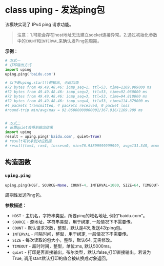 # class uping - 发送ping包

该模块实现了 IPv4 ping 请求功能。

> 注意：1.可能会存在host地址无法建立socket连接异常。2.通过初始化参数中的`COUNT`和`INTERVAL`来确认发Ping包周期。

**示例：**

```python
# 方式一
# 打印输出方式
import uping
uping.ping('baidu.com')

# 以下是uping.start()的输出, 无返回值
#72 bytes from 49.49.48.46: icmp_seq=1, ttl=53, time=1169.909000 ms
#72 bytes from 49.49.48.46: icmp_seq=2, ttl=53, time=92.060000 ms
#72 bytes from 49.49.48.46: icmp_seq=3, ttl=53, time=94.818000 ms
#72 bytes from 49.49.48.46: icmp_seq=4, ttl=53, time=114.879000 ms
#4 packets transmitted, 4 packets received, 0 packet loss
#round-trip min/avg/max = 92.06000000000001/367.916/1169.909 ms


# 方式二
# 设置quiet会得到输出结果
import uping
result = uping.ping('baidu.com', quiet=True)
# result可以拿到对应数据
# result(tx=4, rx=4, losses=0, min=76.93899999999999, avg=131.348, max=226.697)
```

## 构造函数

### `uping.ping`

```python
uping.ping(HOST, SOURCE=None, COUNT=4, INTERVAL=1000, SIZE=64, TIMEOUT=5000, quiet=False)
```

周期性发送Ping包。

**参数描述：**

- `HOST` - 主机名，字符串类型，所要ping的域名地址, 例如"baidu.com"。
- `SOURCE` - 源地址，字符串类型，用于绑定, 一般情况下不需要传。
- `COUNT` - 默认请求次数，整型，默认是4次,发送4次ping包。
- `INTERVAL` - 间隔时间，整型，用于绑定, 一般情况下不需要传。
- `SIZE` - 每次读取的包大小，整型，默认64, 无需修改。
- `TIMEOUT` - 超时时间，整型，单位:ms, 默认5000ms。
- `quiet` - 打印是否直接输出，布尔类型，默认:false,打印直接输出。若设为True, 调用start默认打印的值会被转换成对象返回。

